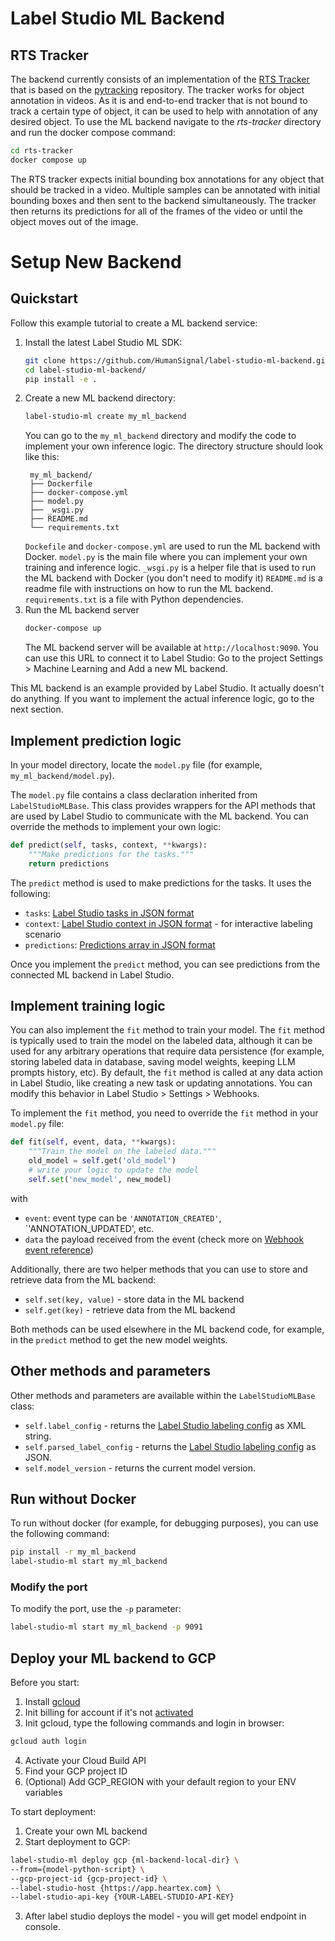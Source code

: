 # Label Studio ML Backend

## RTS Tracker

The backend currently consists of an implementation of the [RTS Tracker](https://arxiv.org/pdf/2203.11191.pdf) that is based on the [pytracking]() repository. The tracker works for object annotation in videos. As it is and end-to-end tracker that is not bound to track a certain type of object, it can be used to help with annotation of any desired object. To use the ML backend navigate to the _rts-tracker_ directory and run the docker compose command:

```bash
cd rts-tracker
docker compose up
```

The RTS tracker expects initial bounding box annotations for any object that should be tracked in a video. Multiple samples can be annotated with initial bounding boxes and then sent to the backend simultaneously. The tracker then returns its predictions for all of the frames of the video or until the object moves out of the image.

# Setup New Backend

## Quickstart

Follow this example tutorial to create a ML backend service:

1. Install the latest Label Studio ML SDK:
   ```bash
   git clone https://github.com/HumanSignal/label-studio-ml-backend.git
   cd label-studio-ml-backend/
   pip install -e .
   ```
2. Create a new ML backend directory:
   ```bash
   label-studio-ml create my_ml_backend
   ```
   You can go to the `my_ml_backend` directory and modify the code to implement your own inference logic.
   The directory structure should look like this:
   ```
    my_ml_backend/
    ├── Dockerfile
    ├── docker-compose.yml
    ├── model.py
    ├── _wsgi.py
    ├── README.md
    └── requirements.txt
   ```
   `Dockefile` and `docker-compose.yml` are used to run the ML backend with Docker.
   `model.py` is the main file where you can implement your own training and inference logic.
   `_wsgi.py` is a helper file that is used to run the ML backend with Docker (you don't need to modify it)
   `README.md` is a readme file with instructions on how to run the ML backend.
   `requirements.txt` is a file with Python dependencies.
3. Run the ML backend server
   ```bash
   docker-compose up
   ```
   The ML backend server will be available at `http://localhost:9090`. You can use this URL to connect it to Label Studio:
   Go to the project Settings > Machine Learning and Add a new ML backend.

This ML backend is an example provided by Label Studio. It actually doesn't do anything. If you want to implement the actual inference logic, go to the next section.

## Implement prediction logic

In your model directory, locate the `model.py` file (for example, `my_ml_backend/model.py`).

The `model.py` file contains a class declaration inherited from `LabelStudioMLBase`. This class provides wrappers for the API methods that are used by Label Studio to communicate with the ML backend. You can override the methods to implement your own logic:

```python
def predict(self, tasks, context, **kwargs):
    """Make predictions for the tasks."""
    return predictions
```

The `predict` method is used to make predictions for the tasks. It uses the following:

- `tasks`: [Label Studio tasks in JSON format](https://labelstud.io/guide/task_format.html)
- `context`: [Label Studio context in JSON format](https://labelstud.io/guide/ml.html#Passing-data-to-ML-backend) - for interactive labeling scenario
- `predictions`: [Predictions array in JSON format](https://labelstud.io/guide/export.html#Raw-JSON-format-of-completed-tasks)

Once you implement the `predict` method, you can see predictions from the connected ML backend in Label Studio.

## Implement training logic

You can also implement the `fit` method to train your model. The `fit` method is typically used to train the model on the labeled data, although it can be used for any arbitrary operations that require data persistence (for example, storing labeled data in database, saving model weights, keeping LLM prompts history, etc).
By default, the `fit` method is called at any data action in Label Studio, like creating a new task or updating annotations. You can modify this behavior in Label Studio > Settings > Webhooks.

To implement the `fit` method, you need to override the `fit` method in your `model.py` file:

```python
def fit(self, event, data, **kwargs):
    """Train the model on the labeled data."""
    old_model = self.get('old_model')
    # write your logic to update the model
    self.set('new_model', new_model)
```

with

- `event`: event type can be `'ANNOTATION_CREATED'`, `'ANNOTATION_UPDATED', etc.
- `data` the payload received from the event (check more on [Webhook event reference](https://labelstud.io/guide/webhook_reference.html))

Additionally, there are two helper methods that you can use to store and retrieve data from the ML backend:

- `self.set(key, value)` - store data in the ML backend
- `self.get(key)` - retrieve data from the ML backend

Both methods can be used elsewhere in the ML backend code, for example, in the `predict` method to get the new model weights.

## Other methods and parameters

Other methods and parameters are available within the `LabelStudioMLBase` class:

- `self.label_config` - returns the [Label Studio labeling config](https://labelstud.io/guide/setup.html) as XML string.
- `self.parsed_label_config` - returns the [Label Studio labeling config](https://labelstud.io/guide/setup.html) as JSON.
- `self.model_version` - returns the current model version.

## Run without Docker

To run without docker (for example, for debugging purposes), you can use the following command:

```bash
pip install -r my_ml_backend
label-studio-ml start my_ml_backend
```

### Modify the port

To modify the port, use the `-p` parameter:

```bash
label-studio-ml start my_ml_backend -p 9091
```

## Deploy your ML backend to GCP

Before you start:

1. Install [gcloud](https://cloud.google.com/sdk/docs/install)
2. Init billing for account if it's not [activated](https://console.cloud.google.com/project/_/billing/enable)
3. Init gcloud, type the following commands and login in browser:

```bash
gcloud auth login
```

4. Activate your Cloud Build API
5. Find your GCP project ID
6. (Optional) Add GCP_REGION with your default region to your ENV variables

To start deployment:

1. Create your own ML backend
2. Start deployment to GCP:

```bash
label-studio-ml deploy gcp {ml-backend-local-dir} \
--from={model-python-script} \
--gcp-project-id {gcp-project-id} \
--label-studio-host {https://app.heartex.com} \
--label-studio-api-key {YOUR-LABEL-STUDIO-API-KEY}
```

3. After label studio deploys the model - you will get model endpoint in console.
